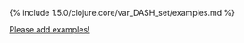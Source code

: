 {% include 1.5.0/clojure.core/var_DASH_set/examples.md %}

[Please add examples!](https://github.com/arrdem/grimoire/edit/master/_includes/1.6.0/clojure.core/var_DASH_set/examples.md)
